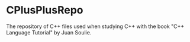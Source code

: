 # CPlusPlusRepo
The repository of C++ files used when studying C++ with the book "C++ Language Tutorial" by Juan Soulie.
